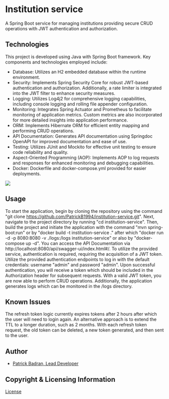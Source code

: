 # Institution service

A Spring Boot service for managing institutions providing secure CRUD operations with JWT authentication and authorization.

## Technologies

This project is developed using Java with Spring Boot framework. Key components and technologies employed include:

* Database: Utilizes an H2 embedded database within the runtime environment.
* Security: Implements Spring Security Core for robust JWT-based authentication and authorization. Additionally, a rate limiter is integrated into the
  JWT filter to enhance security measures.
* Logging: Utilizes Log4j2 for comprehensive logging capabilities, including console logging and rolling file appender configuration.
* Monitoring: Integrates Spring Actuator and Prometheus to facilitate monitoring of application metrics. Custom metrics are also incorporated for more
  detailed insights into application performance.
* ORM: Implements Hibernate ORM for efficient entity mapping and performing CRUD operations.
* API Documentation: Generates API documentation using Springdoc OpenAPI for improved documentation and ease of use.
* Testing: Utilizes JUnit and Mockito for effective unit testing to ensure code reliability and quality.
* Aspect-Oriented Programming (AOP): Implements AOP to log requests and responses for enhanced monitoring and debugging capabilities.
* Docker: Dockerfile and docker-compose.yml provided for easier deployments.

<img src="https://img.shields.io/badge/Language-Java-orange.svg">

## Usage

To start the application, begin by cloning the repository using the command "git clone https://github.com/PatrickB1994/institution-service.git". Next,
navigate to the project directory by running "cd institution-service". Then, build the project and initiate the application with the command "mvn
spring-boot:run" or by "docker build -t institution-service ." after which "docker run -d -p 8080:8080 -v ./logs:/logs institution-service" or also
by "docker-compose up -d". You can access the API Documentation via http://localhost:8080/api/swagger-ui/index.html#/. To utilize the provided
service, authentication is required, requiring the acquisition of a JWT token. Utilize the provided authentication endpoints to log in with the
default credentials: username "admin" and password "admin". Upon successful authentication, you will receive a token which should be included in the
Authorization header for subsequent requests. With a valid JWT token, you are now able to perform CRUD operations. Additionally, the application
generates logs which can be monitored in the /logs directory.

## Known Issues

The refresh token logic currently expires tokens after 2 hours after which the user will need to login again. An alternative approach is to extend the
TTL to a longer duration, such as 2 months. With each refresh token request, the old token can be deleted, a new token generated, and then sent to the
user.

## Author

- [Patrick Badran, Lead Developer](https://github.com/PatrickB1994)

## Copyright & Licensing Information

[License](https://www.apache.org/licenses/LICENSE-2.0.txt)

